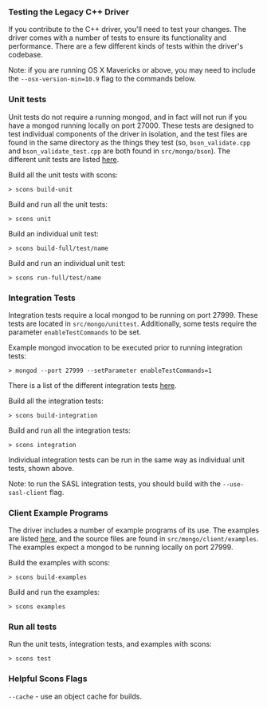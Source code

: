 ### Testing the Legacy C++ Driver

If you contribute to the C++ driver, you'll need to test your changes.  The driver comes with a number of tests to ensure its functionality and performance.  There are a few different kinds of tests within the driver's codebase.

Note: if you are running OS X Mavericks or above, you may need to include the ```--osx-version-min=10.9``` flag to the commands below.

### Unit tests

Unit tests do not require a running mongod, and in fact will not run if you have a mongod running locally on port 27000.  These tests are designed to test individual components of the driver in isolation, and the test files are found in the same directory as the things they test (so, ```bson_validate.cpp``` and ```bson_validate_test.cpp``` are both found in ```src/mongo/bson```).  The different unit tests are listed [here](https://github.com/mongodb/mongo-cxx-driver/blob/legacy/src/mongo/SConscript#L36-L62).

Build all the unit tests with scons:

```
> scons build-unit
```

Build and run all the unit tests:

```
> scons unit
```

Build an individual unit test:

```
> scons build-full/test/name
```

Build and run an individual unit test:

```
> scons run-full/test/name
```

### Integration Tests

Integration tests require a local mongod to be running on port 27999.  These tests are located in ```src/mongo/unittest```.  Additionally, some tests require the parameter ```enableTestCommands``` to be set. 

Example mongod invocation to be executed prior to running integration tests:
```
> mongod --port 27999 --setParameter enableTestCommands=1
```

There is a list of the different integration tests [here](https://github.com/mongodb/mongo-cxx-driver/blob/legacy/src/mongo/SConscript#L87-L93).

Build all the integration tests:

```
> scons build-integration
```

Build and run all the integration tests:

```
> scons integration
```

Individual integration tests can be run in the same way as individual unit tests, shown above.

Note: to run the SASL integration tests, you should build with the ```--use-sasl-client``` flag.

### Client Example Programs

The driver includes a number of example programs of its use.  The examples are listed [here](https://github.com/mongodb/mongo-cxx-driver/blob/legacy/src/SConscript.client#L158-L171), and the source files are found in ```src/mongo/client/examples```.  The examples expect a mongod to be running locally on port 27999.

Build the examples with scons:

```
> scons build-examples
```

Build and run the examples:

```
> scons examples
```
### Run all tests
Run the unit tests, integration tests, and examples with scons:
```
> scons test
```
### Helpful Scons Flags

```--cache``` - use an object cache for builds.

